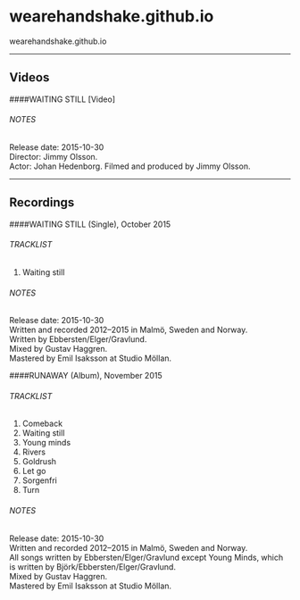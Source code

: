 # wearehandshake.github.io
wearehandshake.github.io

---



## Videos
####WAITING STILL
[Video]
###### NOTES
Release date: 2015-10-30  
Director: Jimmy Olsson.  
Actor: Johan Hedenborg.
Filmed and produced by Jimmy Olsson.  

---

## Recordings
####WAITING STILL (Single), October 2015
###### TRACKLIST               
1. Waiting still

###### NOTES
Release date: 2015-10-30  
Written and recorded 2012–2015 in Malmö, Sweden and Norway.  
Written by Ebbersten/Elger/Gravlund.  
Mixed by Gustav Haggren.  
Mastered by Emil Isaksson at Studio Möllan.  


####RUNAWAY (Album), November 2015
###### TRACKLIST               
1. Comeback
2. Waiting still
3. Young minds
4. Rivers
5. Goldrush
6. Let go
7. Sorgenfri
8. Turn

###### NOTES
Release date: 2015-10-30  
Written and recorded 2012–2015 in Malmö, Sweden and Norway.  
All songs written by Ebbersten/Elger/Gravlund except Young Minds, which is written by Björk/Ebbersten/Elger/Gravlund.  
Mixed by Gustav Haggren.  
Mastered by Emil Isaksson at Studio Möllan.

